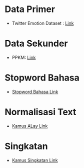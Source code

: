 
# Data Primer
* Twitter Emotion Dataset  : [Link](https://github.com/meisaputri21/Indonesian-Twitter-Emotion-Dataset/blob/master/Twitter_Emotion_Dataset.csv)

# Data Sekunder
* PPKM: [Link](https://www.kaggle.com/datasets/anggapurnama/twitter-dataset-ppkm)

# Stopword Bahasa
* [Stopword Bahasa Link](https://github.com/masdevid/ID-Stopwords/blob/master/id.stopwords.02.01.2016.txt)

# Normalisasi Text
* [Kamus ALay Link](https://github.com/nasalsabila/kamus-alay)

# Singkatan
* [Kamus Singkatan Link](https://github.com/meisaputri21/Indonesian-Twitter-Emotion-Dataset/blob/master/kamus_singkatan.csv)
